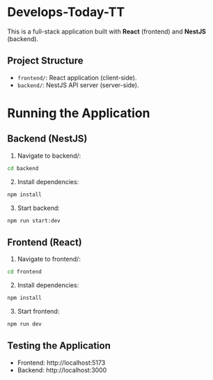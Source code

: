 # Develops-Today-TT

This is a full-stack application built with **React** (frontend) and **NestJS** (backend).

## Project Structure

- `frontend/`: React application (client-side).
- `backend/`: NestJS API server (server-side).

# Running the Application

## Backend (NestJS)

1. Navigate to backend/:

```bash
cd backend
```

2. Install dependencies:

```bash
npm install
```

3. Start backend:

```bash
npm run start:dev
```

## Frontend (React)

1. Navigate to frontend/:

```bash
cd frontend
```

2. Install dependencies:

```bash
npm install
```

3. Start frontend:

```bash
npm run dev
```

## Testing the Application

- Frontend: http://localhost:5173
- Backend: http://localhost:3000
